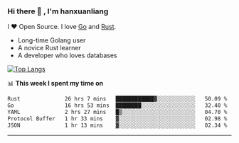 ### Hi there 👋 , I'm hanxuanliang

<!--
**hanxuanliang/hanxuanliang** is a ✨ _special_ ✨ repository because its `README.md` (this file) appears on your GitHub profile.

Here are some ideas to get you started:

- 🔭 I’m currently working on ...
- 🌱 I’m currently learning ...
- 👯 I’m looking to collaborate on ...
- 🤔 I’m looking for help with ...
- 💬 Ask me about ...
- 📫 How to reach me: ...
- 😄 Pronouns: ...
- ⚡ Fun fact: ...
-->
I ❤ Open Source. I love [Go](https://golang.org) and [Rust](https://www.rust-lang.org/zh-CN/).

* Long-time Golang user
* A novice Rust learner
* A developer who loves databases

[![Top Langs](https://github-readme-stats.vercel.app/api?username=hanxuanliang&show_icons=true&count_private=true&line_height=40)](https://github.com/anuraghazra/github-readme-stats)

📊 **This week I spent my time on**
<!--START_SECTION:waka-->

```txt
Rust              26 hrs 7 mins   ████████████▓░░░░░░░░░░░░   50.09 %
Go                16 hrs 53 mins  ████████░░░░░░░░░░░░░░░░░   32.40 %
YAML              2 hrs 27 mins   █▒░░░░░░░░░░░░░░░░░░░░░░░   04.70 %
Protocol Buffer   1 hr 33 mins    ▓░░░░░░░░░░░░░░░░░░░░░░░░   02.98 %
JSON              1 hr 13 mins    ▓░░░░░░░░░░░░░░░░░░░░░░░░   02.34 %
```

<!--END_SECTION:waka-->

***
